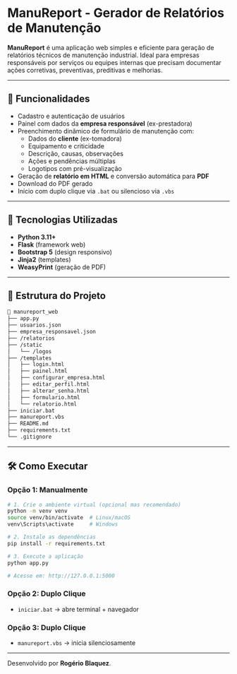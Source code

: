 # ManuReport - Gerador de Relatórios de Manutenção

**ManuReport** é uma aplicação web simples e eficiente para geração de relatórios técnicos de manutenção industrial. Ideal para empresas responsáveis por serviços ou equipes internas que precisam documentar ações corretivas, preventivas, preditivas e melhorias.

---

## 🚀 Funcionalidades

- Cadastro e autenticação de usuários
- Painel com dados da **empresa responsável** (ex-prestadora)
- Preenchimento dinâmico de formulário de manutenção com:
  - Dados do **cliente** (ex-tomadora)
  - Equipamento e criticidade
  - Descrição, causas, observações
  - Ações e pendências múltiplas
  - Logotipos com pré-visualização
- Geração de **relatório em HTML** e conversão automática para **PDF**
- Download do PDF gerado
- Início com duplo clique via `.bat` ou silencioso via `.vbs`

---

## 🧩 Tecnologias Utilizadas

- **Python 3.11+**
- **Flask** (framework web)
- **Bootstrap 5** (design responsivo)
- **Jinja2** (templates)
- **WeasyPrint** (geração de PDF)

---

## 📂 Estrutura do Projeto

```bash
📁 manureport_web
├── app.py
├── usuarios.json
├── empresa_responsavel.json
├── /relatorios
├── /static
│   └── /logos
├── /templates
│   ├── login.html
│   ├── painel.html
│   ├── configurar_empresa.html
│   ├── editar_perfil.html
│   ├── alterar_senha.html
│   ├── formulario.html
│   └── relatorio.html
├── iniciar.bat
├── manureport.vbs
├── README.md
├── requirements.txt
└── .gitignore
```

---

## 🛠️ Como Executar

### Opção 1: Manualmente

```bash
# 1. Crie o ambiente virtual (opcional mas recomendado)
python -m venv venv
source venv/bin/activate  # Linux/macOS
venv\Scripts\activate     # Windows

# 2. Instale as dependências
pip install -r requirements.txt

# 3. Execute a aplicação
python app.py

# Acesse em: http://127.0.0.1:5000
```

### Opção 2: Duplo Clique
- `iniciar.bat` → abre terminal + navegador

### Opção 3: Duplo Clique
- `manureport.vbs` → inicia silenciosamente

---

Desenvolvido por **Rogério Blaquez**.

